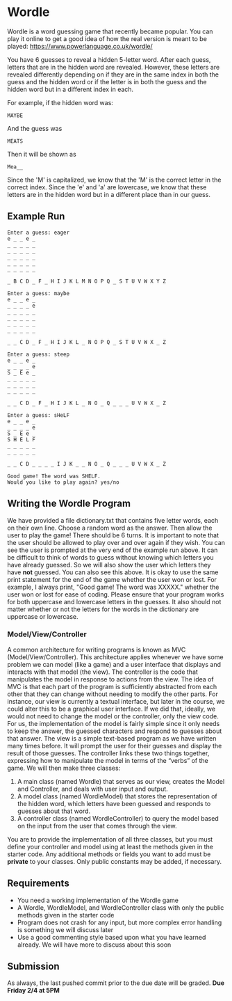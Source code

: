 # Wordle

Wordle is a word guessing game that recently became popular. You can play
it online to get a good idea of how the real version is meant to be played:
<https://www.powerlanguage.co.uk/wordle/>

You have 6 guesses to reveal a hidden 5-letter word. After each guess, letters
that are in the hidden word are revealed. However, these letters are revealed
differently depending on if they are in the same index in both the guess and
the hidden word or if the letter is in both the guess and the hidden word but
in a different index in each.

For example, if the hidden word was:

```
MAYBE
```
And the guess was

```
MEATS
```
Then it will be shown as

```
Mea__
```
Since the 'M' is capitalized, we know that the 'M' is the correct letter in
the correct index. Since the 'e' and 'a' are lowercase, we know that these letters
are in the hidden word but in a different place than in our guess.

## Example Run

```
Enter a guess: eager
e _ _ e _ 
_ _ _ _ _ 
_ _ _ _ _ 
_ _ _ _ _ 
_ _ _ _ _ 
_ _ _ _ _ 

_ B C D _ F _ H I J K L M N O P Q _ S T U V W X Y Z 

Enter a guess: maybe
e _ _ e _ 
_ _ _ _ e 
_ _ _ _ _ 
_ _ _ _ _ 
_ _ _ _ _ 
_ _ _ _ _ 

_ _ C D _ F _ H I J K L _ N O P Q _ S T U V W X _ Z 

Enter a guess: steep
e _ _ e _ 
_ _ _ _ e 
S _ E e _ 
_ _ _ _ _ 
_ _ _ _ _ 
_ _ _ _ _ 

_ _ C D _ F _ H I J K L _ N O _ Q _ _ _ U V W X _ Z 

Enter a guess: sHeLF
e _ _ e _ 
_ _ _ _ e 
S _ E e _ 
S H E L F 
_ _ _ _ _ 
_ _ _ _ _ 

_ _ C D _ _ _ _ I J K _ _ N O _ Q _ _ _ U V W X _ Z 

Good game! The word was SHELF.
Would you like to play again? yes/no
```

## Writing the Wordle Program
We have provided a file dictionary.txt that contains five letter words, each on their own line.
Choose a random word as the answer. Then allow the user to play the game! There should be 6 turns.
It is important to note that the user should be allowed to play over and over again if they wish.
You can see the user is prompted at the very end of the example run above.
It can be difficult to think of words to guess without knowing which letters you have already guessed.
So we will also show the user which letters they have **not** guessed. You can also see this above.
It is okay to use the same print statement for the end of the game whether the user won or lost. For
example, I always print, "Good game! The word was XXXXX." whether the user won or lost for ease of 
coding.
Please ensure that your program works for both uppercase and lowercase letters in the guesses. It also
should not matter whether or not the letters for the words in the dictionary are uppercase or lowercase.

### Model/View/Controller
A common architecture for writing programs is known as MVC (Model/View/Controller). This architecture applies whenever we have some problem we can model (like a game) and a user interface that displays and interacts with that model (the view). The controller is the code that manipulates the model in response to actions from the view.
The idea of MVC is that each part of the program is sufficiently abstracted from each other that they can change without needing to modify the other parts. For instance, our view is currently a textual interface, but later in the course, we could alter this to be a graphical user interface. If we did that, ideally, we would not need to change the model or the controller, only the view code.
For us, the implementation of the model is fairly simple since it only needs to keep the answer, the guessed characters and respond to guesses about that answer.
The view is a simple text-based program as we have written many times before. It will prompt the user for their guesses and display the result of those guesses.
The controller links these two things together, expressing how to manipulate the model in terms of the “verbs” of the game. 
We will then make three classes:
1.	A main class (named Wordle) that serves as our view, creates the Model and Controller, and deals with user input and output.
2.	A model class (named WordleModel) that stores the representation of the hidden word, which letters have been guessed and responds to guesses about that word.
3.	A controller class (named WordleController) to query the model based on the input from the user that comes through the view.

You are to provide the implementation of all three classes, but you must define your controller and model using at least the methods given in the starter code. Any additional methods or fields you want to add must be **private** to your classes. Only public constants may be added, if necessary.

## Requirements

- You need a working implementation of the Wordle game 
- A Wordle, WordleModel, and WordleController class with only the public methods given in the starter code
- Program does not crash for any input, but more complex error handling is something we will discuss later
- Use a good commenting style based upon what you have learned already. We will have more to discuss about this soon

 
## Submission
 
 As always, the last pushed commit prior to the due date will be graded.
**Due Friday 2/4 at 5PM**

